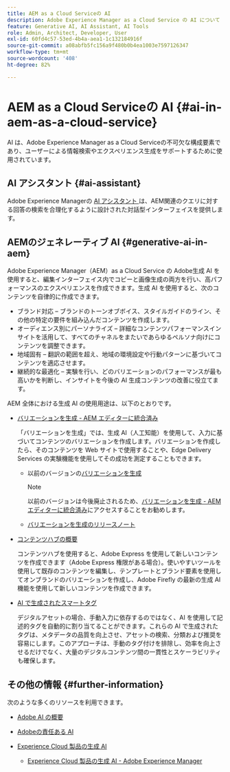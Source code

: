 ```yaml
---
title: AEM as a Cloud Serviceの AI
description: Adobe Experience Manager as a Cloud Service の AI について
feature: Generative AI, AI Assistant, AI Tools
role: Admin, Architect, Developer, User
exl-id: 60fd4c57-53ed-4b4a-aea1-1c132184916f
source-git-commit: a08abfb5fc156a9f480b0b4ea1003e7597126347
workflow-type: tm+mt
source-wordcount: '408'
ht-degree: 82%

---
```


# AEM as a Cloud Serviceの AI {#ai-in-aem-as-a-cloud-service}

AI は、Adobe Experience Manager as a Cloud Serviceの不可欠な構成要素であり、ユーザーによる情報検索やエクスペリエンス生成をサポートするために使用されています。

## AI アシスタント {#ai-assistant}

Adobe Experience Managerの [AI アシスタント ](/help/implementing/cloud-manager/ai-assistant-in-aem.md) は、AEM関連のクエリに対する回答の検索を合理化するように設計された対話型インターフェイスを提供します。

## AEMのジェネレーティブ AI {#generative-ai-in-aem}

Adobe Experience Manager（AEM）as a Cloud Service の Adobe生成 AI を使用すると、編集インターフェイス内でコピーと画像生成の両方を行い、高パフォーマンスのエクスペリエンスを作成できます。生成 AI を使用すると、次のコンテンツを自律的に作成できます。

* ブランド対応 – ブランドのトーンオブボイス、スタイルガイドのライン、その他の特定の要件を組み込んだコンテンツを作成します。
* オーディエンス別にパーソナライズ – 詳細なコンテンツパフォーマンスインサイトを活用して、すべてのチャネルをまたいであらゆるペルソナ向けにコンテンツを調整できます。
* 地域固有 – 翻訳の範囲を超え、地域の環境設定や行動パターンに基づいてコンテンツを適応させます。
* 継続的な最適化 – 実験を行い、どのバリエーションのパフォーマンスが最も高いかを判断し、インサイトを今後の AI 生成コンテンツの改善に役立てます。

AEM 全体における生成 AI の使用用途は、以下のとおりです。

* [バリエーションを生成 - AEM エディターに統合済み](/help/generative-ai/generate-variations-integrated-editor.md)

  「バリエーションを生成」では、生成 AI（人工知能）を使用して、入力に基づいてコンテンツのバリエーションを作成します。バリエーションを作成したら、そのコンテンツを Web サイトで使用することや、Edge Delivery Services の実験機能を使用してその成功を測定することもできます。

   * 以前のバージョンの[バリエーションを生成](/help/generative-ai/generate-variations.md)

     >[!NOTE]
     >
     >以前のバージョンは今後廃止されるため、[バリエーションを生成 - AEM エディターに統合済み](/help/generative-ai/generate-variations-integrated-editor.md)にアクセスすることをお勧めします。

   * [バリエーションを生成のリリースノート](/help/generative-ai/release-notes-generate-variations.md)

* [コンテンツハブの概要](/help/assets/product-overview.md)

  コンテンツハブを使用すると、Adobe Express を使用して新しいコンテンツを作成できます（Adobe Express 権限がある場合）。使いやすいツールを使用して既存のコンテンツを編集し、テンプレートとブランド要素を使用してオンブランドのバリエーションを作成し、Adobe Firefly の最新の生成 AI 機能を使用して新しいコンテンツを作成できます。

* [AI で生成されたスマートタグ](/help/assets/metadata-assets-view.md#ai-smart-tags)

  デジタルアセットの場合、手動入力に依存するのではなく、AI を使用して記述的タグを自動的に割り当てることができます。これらの AI で生成されたタグは、メタデータの品質を向上させ、アセットの検索、分類および推奨を容易にします。このアプローチは、手動のタグ付けを排除し、効率を向上させるだけでなく、大量のデジタルコンテンツ間の一貫性とスケーラビリティも確保します。

<!-- 
  * [AI Assistant in Adobe Experience Manager](/help/implementing/cloud-manager/aem-ai-assistant.md)
-->

## その他の情報 {#further-information}

次のような多くのリソースを利用できます。

* [Adobe AI の概要](https://www.adobe.com/ai/overview.html?lang=ja)

* [Adobeの責任ある AI](https://www.adobe.com/trust/responsible-ai.html)

* [Experience Cloud 製品の生成 AI](https://experienceleague.adobe.com/ja/docs/core-services/interface/features/generative-ai)

   * [Experience Cloud 製品の生成 AI - Adobe Experience Manager](https://experienceleague.adobe.com/ja/docs/core-services/interface/features/generative-ai#aem)
